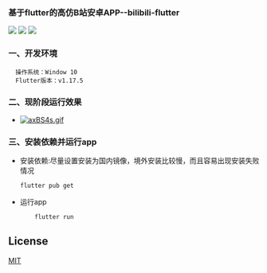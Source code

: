 ### 基于flutter的高仿B站安卓APP--bilibili-flutter
[![](https://img.shields.io/badge/version-v0.1.0-brightgreen)](https://img.shields.io/badge/version-v0.1.0-brightgreen)
[![](https://img.shields.io/badge/License-MIT-brightgreen)](https://img.shields.io/badge/License-MIT-brightgreen)
[![](https://img.shields.io/badge/Flutter-v1.17.5-brightgreen)](https://img.shields.io/badge/Flutter-v1.17.5-brightgreen)

### 一、开发环境
  ```
    操作系统：Window 10
    Flutter版本：v1.17.5
  ```
### 二、现阶段运行效果
- [![axBS4s.gif](https://s1.ax1x.com/2020/08/12/axBS4s.gif)](https://imgchr.com/i/axBS4s)
### 三、安装依赖并运行app
  - 安装依赖:尽量设置安装为国内镜像，境外安装比较慢，而且容易出现安装失败情况
    ```bash
    flutter pub get
    ```
  - 运行app
    ```
    	flutter run 
    ```
    
## License
[MIT](http://opensource.org/licenses/MIT)
